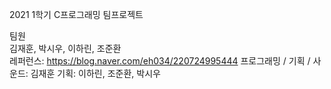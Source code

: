  2021 1학기 C프로그래밍 팀프로젝트 <br/>

팀원 <br/>
김재훈, 박시우, 이하린, 조준환 <br/>
레퍼런스: https://blog.naver.com/eh034/220724995444
프로그래밍 / 기획 / 사운드: 김재훈
기획: 이하린, 조준환, 박시우
